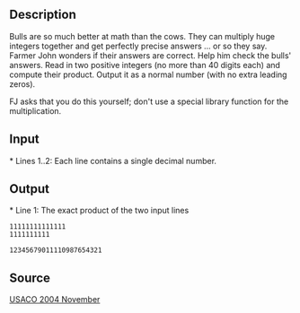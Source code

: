 <h2>Description</h2><p>Bulls are so much better at math than the cows. They can multiply huge integers together and get perfectly precise answers ... or so they say. Farmer John wonders if their answers are correct. Help him check the bulls' answers. Read in two positive integers (no more than 40 digits each) and compute their product.  Output it as a normal number (with no extra leading zeros).
</p>
FJ asks that you do this yourself; don't use a special library function for the multiplication.<h2>Input</h2><p>* Lines 1..2: Each line contains a single decimal number.</p><h2>Output</h2><p>* Line 1: The exact product of the two input lines</p><pre><code class="language-input1">11111111111111
1111111111</code></pre><pre><code class="language-output1">12345679011110987654321</code></pre><h2>Source</h2><a href="searchproblem?field=source&amp;key=USACO+2004+November">USACO 2004 November</a>